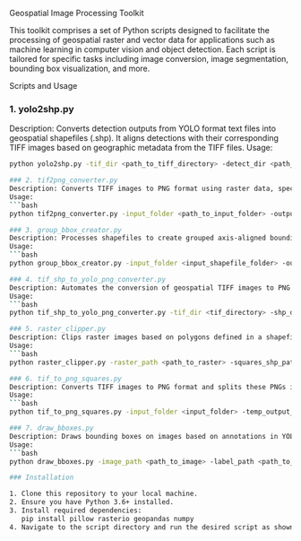 Geospatial Image Processing Toolkit

This toolkit comprises a set of Python scripts designed to facilitate the processing of geospatial raster and vector data for applications such as machine learning in computer vision and object detection. Each script is tailored for specific tasks including image conversion, image segmentation, bounding box visualization, and more.

Scripts and Usage

### 1. yolo2shp.py
Description: Converts detection outputs from YOLO format text files into geospatial shapefiles (.shp). It aligns detections with their corresponding TIFF images based on geographic metadata from the TIFF files.
Usage:
```bash
python yolo2shp.py -tif_dir <path_to_tiff_directory> -detect_dir <path_to_detection_directory> -output_dir <path_to_output_directory>```

### 2. tif2png_converter.py
Description: Converts TIFF images to PNG format using raster data, specifically handling multi-band geospatial rasters by applying a percentile stretch to improve visualization.
Usage:
```bash
python tif2png_converter.py -input_folder <path_to_input_folder> -output_folder <path_to_output_folder>```

### 3. group_bbox_creator.py
Description: Processes shapefiles to create grouped axis-aligned bounding boxes based on a specified attribute field, useful for spatial analyses and reducing complex vector data into simpler bounding rectangles.
Usage:
```bash
python group_bbox_creator.py -input_folder <input_shapefile_folder> -output_folder <output_folder> -group_field <field_name>```

### 4. tif_shp_to_yolo_png_converter.py
Description: Automates the conversion of geospatial TIFF images to PNG format and transforms associated shapefiles into YOLO format annotations, facilitating the use of raster and vector data for machine learning model training.
Usage:
```bash
python tif_shp_to_yolo_png_converter.py -tif_dir <tif_directory> -shp_dir <shapefile_directory> -output_base_dir <output_directory>```

### 5. raster_clipper.py
Description: Clips raster images based on polygons defined in a shapefile and exports the results as new TIFF files. Additionally, it checks intersections with another shapefile containing bounding boxes and exports these intersections as separate shapefiles.
Usage:
```bash
python raster_clipper.py -raster_path <path_to_raster> -squares_shp_path <path_to_polygon_shapefile> -bbox_shp_path <path_to_bounding_box_shapefile> -output_dir <output_directory>```

### 6. tif_to_png_squares.py
Description: Converts TIFF images to PNG format and splits these PNGs into smaller square segments. This script is particularly useful for preparing data for machine learning tasks in computer vision by creating manageable, uniform image sizes.
Usage:
```bash
python tif_to_png_squares.py -input_folder <input_folder> -temp_output_folder <temporary_png_folder> -final_output_folder <final_square_segments_folder> -square_size <size_of_each_square>```

### 7. draw_bboxes.py
Description: Draws bounding boxes on images based on annotations in YOLO format. This is useful for visualizing the coverage and accuracy of object detection models directly on the images.
Usage:
```bash
python draw_bboxes.py -image_path <path_to_image> -label_path <path_to_label_file> -output_path <path_to_output_image>```

### Installation

1. Clone this repository to your local machine.
2. Ensure you have Python 3.6+ installed.
3. Install required dependencies:
   pip install pillow rasterio geopandas numpy
4. Navigate to the script directory and run the desired script as shown in the usage section above.
